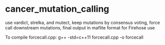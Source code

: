 # cancer_mutation_calling
use vardict, strelka, and mutect, keep mutations by consensus voting, force call downstream mutations, final output in maflite format for Firehose use

To compile forcecall.cpp: g++ -std=c++11 forcecall.cpp -o forcecall
